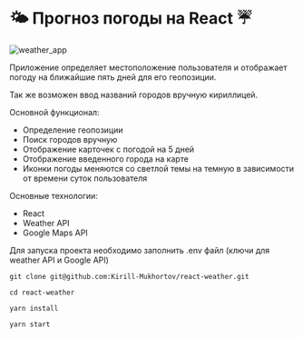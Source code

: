 # 🌤 Прогноз погоды на React ☔️

![weather_app](https://github.com//Kirill-Mukhortov/react-weather "Weather APP")

Приложение определяет местоположение пользователя и отображает погоду на ближайшие пять дней для его геопозиции.

Так же возможен ввод названий городов вручную кириллицей.

Основной функционал:
- Определение геопозиции
- Поиск городов вручную
- Отображение карточек с погодой на 5 дней
- Отображение введенного города на карте
- Иконки погоды меняются со светлой темы на темную в зависимости от времени суток пользователя

Основные технологии:
- React
- Weather API
- Google Maps API

Для запуска проекта необходимо заполнить .env файл (ключи для weather API и Google API)

`git clone git@github.com:Kirill-Mukhortov/react-weather.git`

`cd react-weather`

`yarn install`

`yarn start`